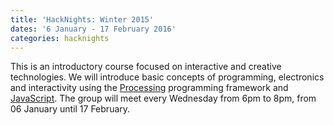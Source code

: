 ```yaml
---
title: 'HackNights: Winter 2015'
dates: '6 January - 17 February 2016'
categories: hacknights
---
```

This is an introductory course focused on interactive and creative technologies. We will introduce basic concepts of programming, electronics and interactivity using the [Processing](https://processing.org/) programming framework and [JavaScript](http://p5js.org/). The group will meet every Wednesday from 6pm to 8pm, from 06 January until 17 February.

<img class="ngg_displayed_gallery mceItem" src="http://alab.space/nextgen-attach_to_post/preview/id--1003" alt="" data-mce-placeholder="1" />
